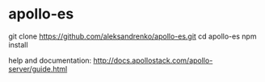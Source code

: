 # apollo-es

git clone https://github.com/aleksandrenko/apollo-es.git
cd apollo-es
npm install

help and documentation:
http://docs.apollostack.com/apollo-server/guide.html
